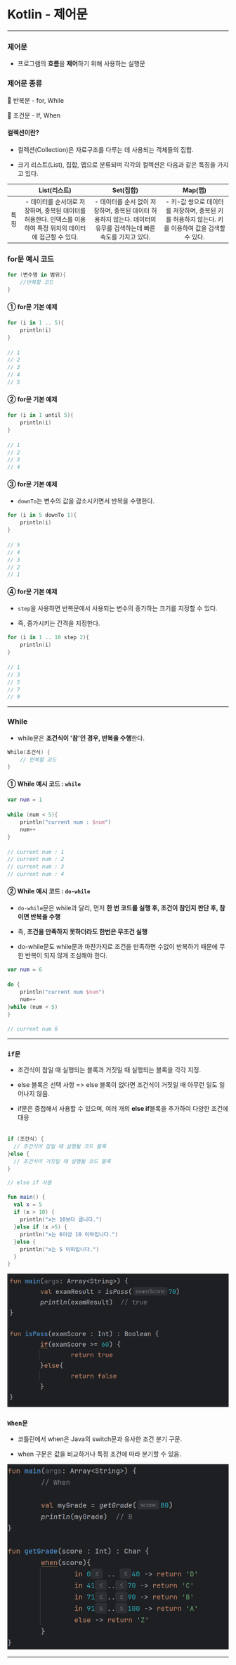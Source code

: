 # Kotlin - 제어문

---

### 제어문

- 프로그램의 **흐름**을 **제어**하기 위해 사용하는 실행문

### 제어문 종류

🔅 반복문 - for, While

🔅 조건문 - If, When


#### 컬렉션이란?

- 컬렉션(Collection)은 자료구조를 다루는 데 사용되는 객체들의 집합.

- 크기 리스트(List), 집합, 맵으로 분류되며 각각의 컬렉션은 다음과 같은 특징을 가지고 있다.

|    |List(리스트)|Set(집합)|Map(맵)|
|:--:|:---------:|:-------:|:----:|
|특징|- 데이터를 순서대로 저장하며, 중복된 데이터를 허용한다. 인덱스를 이용하여 특정 위치의 데이터에 접근할 수 있다.| - 데이터를 순서 없이 저장하며, 중복된 데이터 허용하지 않는다. 데이터의 유무를 검색하는데 빠른 속도를 가지고 있다.|- 키-값 쌍으로 데이터를 저장하며, 중복된 키를 허용하지 않는다. 키를 이용하여 값을 검색할 수 있다.|

### for문 예시 코드

```Kotlin
for (변수명 in 범위){
    //반복할 코드
}
```

#### ① for문 기본 예제

```Kotlin
for (i in 1 .. 5){
    println(i)
}

// 1
// 2
// 3
// 4
// 5
```

#### ② for문 기본 예제

```Kotlin
for (i in 1 until 5){
    println(i)
}

// 1
// 2
// 3
// 4
```

#### ③ for문 기본 예제

- `downTo`는 변수의 값을 감소시키면서 반복을 수행한다.

```Kotlin
for (i in 5 downTo 1){
    println(i)
}

// 5
// 4
// 3
// 2
// 1
```

#### ④ for문 기본 예제

- `step`을 사용하면 반복문에서 사용되는 변수의 증가하는 크기를 지정할 수 있다.

- 즉, 증가시키는 간격을 지정한다.

```Kotlin
for (i in 1 .. 10 step 2){
    println(i)
}

// 1
// 3
// 5
// 7
// 9
```

---

### While

- while문은 **조건식이 '참'인 경우, 반복을 수행**한다.

```Kotlin
While(조건식) {
    // 반복할 코드
}
```

#### ① While 예시 코드 : `while`

```Kotlin
var num = 1

while (num < 5){
    println("current num : $num")
    num++
}

// current num : 1
// current num : 2
// current num : 3
// current num : 4
```
#### ② While 예시 코드 : `do-while`

- `do-while`문은 while과 달리, 먼저 **한 번 코드를 실행 후, 조건이 참인지 판단 후, 참이면 반복을 수행**

- 즉, **조건을 만족하지 못하더라도 한번은 무조건 실행**

- do-while문도 while문과 마찬가지로 조건을 만족하면 수없이 반복하기 때문에 무한 반복이 되지 않게 조심해야 한다.


```Kotlin
var num = 6

do {
    println("current num $num")
    num++
}while (num < 5)
}

// current num 6
```

---

### `if문`

- 조건식이 참일 때 실행되는 블록과 거짓일 때 실행되는 블록을 각각 지정.

- else 블록은 선택 사항 => else 블록이 없다면 조건식이 거짓일 때 아무런 일도 일어나지 않음.

- if문은 중첩해서 사용할 수 있으며, 여러 개의 **else if**블록을 추가하여 다양한 조건에 대응

```Kotlin

if (조건식) {
  // 조건식이 참일 때 실행될 코드 블록
}else {
  // 조건식이 거짓일 때 실행될 코드 블록
}

```

```Kotlin
// else if 사용

fun main() {
  val x = 5
  if (x > 10) {
    println("x는 10보다 큽니다.")
  }else if (x >5) {
    println("x는 6이상 10 이하입니다.")
  }else {
    println("x는 5 이하입니다.")
  }
}

```

![alt text](images/image_04.png)


### `When문`

- 코틀린에서 when은 Java의 switch문과 유사한 조건 분기 구문.

- when 구문은 값을 비교하거나 특정 조건에 따라 분기할 수 있음. 

![alt text](images/image_05.png)

---